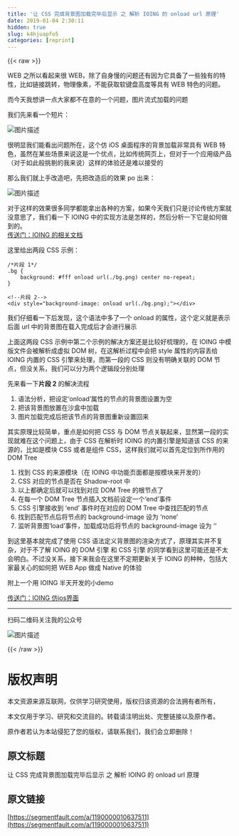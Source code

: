 ```yaml
---
title: '让 CSS 完成背景图加载完毕后显示 之 解析 IOING 的 onload url 原理' 
date: 2019-01-04 2:30:11
hidden: true
slug: k4hjuapfo5
categories: [reprint]
---
```


{{< raw >}}

                    
<p>WEB 之所以看起来很 WEB，除了自身慢的问题还有因为它具备了一些独有的特性，比如链接跳转，物理像素，不能获取软键盘高度等具有 WEB 特色的问题。</p>
<p>而今天我想讲一点大家都不在意的一个问题，图片流式加载的问题</p>
<p>我们先来看一个短片：</p>
<p><span class="img-wrap"><img data-src="/img/bVSMlW?w=480&amp;h=327" src="https://static.alili.tech/img/bVSMlW?w=480&amp;h=327" alt="图片描述" title="图片描述" style="cursor: pointer; display: inline;"></span></p>
<p>很明显我们能看出问题所在，这个仿 iOS 桌面程序的背景加载非常具有 WEB 特色，虽然在某些场景来说这是一个优点，比如传统网页上，但对于一个应用级产品（对于如此般挑剔的我来说）这样的体验还是难以接受的</p>
<p>那么我们就上手改造吧，先把改造后的效果 po 出来：</p>
<p><span class="img-wrap"><img data-src="/img/bVSNbR?w=480&amp;h=338" src="https://static.alili.tech/img/bVSNbR?w=480&amp;h=338" alt="图片描述" title="图片描述" style="cursor: pointer; display: inline;"></span></p>
<p>对于这样的效果很多同学都能拿出各种的方案，如果今天我们只是讨论传统方案就没意思了，我们看一下 IOING 中的实现方法是怎样的，然后分析一下它是如何做到的。<br><a href="http://ioing.com/#docs-css-background-onload" rel="nofollow noreferrer" target="_blank">传送门：IOING 的相关文档</a></p>
<p>这里给出两段 CSS 示例：</p>
<div class="widget-codetool" style="display:none;">
      <div class="widget-codetool--inner">
      <span class="selectCode code-tool" data-toggle="tooltip" data-placement="top" title="" data-original-title="全选"></span>
      <span type="button" class="copyCode code-tool" data-toggle="tooltip" data-placement="top" data-clipboard-text="/*片段 1*/
.bg {
    background: #fff onload url(./bg.png) center no-repeat;
}" title="" data-original-title="复制"></span>
      <span type="button" class="saveToNote code-tool" data-toggle="tooltip" data-placement="top" title="" data-original-title="放进笔记"></span>
      </div>
      </div><pre class="css hljs"><code class="css"><span class="hljs-comment">/*片段 1*/</span>
<span class="hljs-selector-class">.bg</span> {
    <span class="hljs-attribute">background</span>: <span class="hljs-number">#fff</span> onload <span class="hljs-built_in">url</span>(./bg.png) center no-repeat;
}</code></pre>
<div class="widget-codetool" style="display:none;">
      <div class="widget-codetool--inner">
      <span class="selectCode code-tool" data-toggle="tooltip" data-placement="top" title="" data-original-title="全选"></span>
      <span type="button" class="copyCode code-tool" data-toggle="tooltip" data-placement="top" data-clipboard-text="<!--片段 2-->
<div style=&quot;background-image: onload url(./bg.png);&quot;></div>" title="" data-original-title="复制"></span>
      <span type="button" class="saveToNote code-tool" data-toggle="tooltip" data-placement="top" title="" data-original-title="放进笔记"></span>
      </div>
      </div><pre class="xml hljs"><code class="html"><span class="hljs-comment">&lt;!--片段 2--&gt;</span>
<span class="hljs-tag">&lt;<span class="hljs-name">div</span> <span class="hljs-attr">style</span>=<span class="hljs-string">"background-image: onload url(./bg.png);"</span>&gt;</span><span class="hljs-tag">&lt;/<span class="hljs-name">div</span>&gt;</span></code></pre>
<p>我们仔细看一下后发现，这个语法中多了一个 onload 的属性，这个定义就是表示后面 url 中的背景图在载入完成后才会进行展示</p>
<p>上面这两段 CSS 示例中第二个示例的解决方案还是比较好梳理的，在 IOING 中模版文件会被解析成虚拟 DOM 树，在这解析过程中会把 style 属性的内容丢给 IOING 内置的 CSS 引擎来处理，而第一段的 CSS 则没有明确关联的 DOM 节点，但没关系，我们可以分为两个逻辑段分别处理</p>
<p>先来看一下<strong>片段 2</strong> 的解决流程</p>
<ol>
<li>语法分析，把设定‘onload’属性的节点的背景图设置为空</li>
<li>把该背景图放置在沙盒中加载</li>
<li>图片加载完成后把该节点的背景图重新设置回来</li>
</ol>
<p>其实原理比较简单，重点是如何把 CSS 与 DOM 节点关联起来，显然第一段的实现就难在这个问题上，由于 CSS 在解析时 IOING 的内置引擎是知道该 CSS 的来源的，比如是模块 CSS 或者是组件 CSS，这样我们就可以首先定位到所作用的 DOM Tree</p>
<ol>
<li>找到 CSS 的来源模块（在 IOING 中功能页面都是按模块来开发的）</li>
<li>CSS 对应的节点是否在 Shadow-root 中</li>
<li>以上都确定后就可以找到对应 DOM Tree 的根节点了</li>
<li>在每一个 DOM Tree 节点插入文档前设定一个‘end’事件</li>
<li>CSS 引擎接收到 ‘end’ 事件时在对应的 DOM Tree 中查找匹配的节点</li>
<li>找到匹配节点后将节点的 background-image 设为 ‘none’</li>
<li>监听背景图‘load’事件，加载成功后将节点的 background-image 设为 ‘’</li>
</ol>
<p>到这里基本就完成了使用 CSS 语法定义背景图的渲染方式了，原理其实并不复杂，对于不了解 IOING 的 DOM 引擎 和 CSS 引擎 的同学看到这里可能还是不太会明白。不过没关系，接下来我会在这里不定期更新关于 IOING 的种种，包括大家最关心的如何把 WEB App 做成 Native 的体验</p>
<p>附上一个用 IOING 半天开发的小demo</p>
<p><a href="http://ioing.com/#!demo/app-ios!/" rel="nofollow noreferrer" target="_blank">传送门：IOING 仿ios界面</a></p>
<hr>
<p>扫码二维码关注我的公众号</p>
<p><span class="img-wrap"><img data-src="/img/bVSN8m?w=430&amp;h=430" src="https://static.alili.tech/img/bVSN8m?w=430&amp;h=430" alt="图片描述" title="图片描述" style="cursor: pointer; display: inline;"></span></p>

                
{{< /raw >}}

# 版权声明
本文资源来源互联网，仅供学习研究使用，版权归该资源的合法拥有者所有，

本文仅用于学习、研究和交流目的。转载请注明出处、完整链接以及原作者。

原作者若认为本站侵犯了您的版权，请联系我们，我们会立即删除！

## 原文标题
让 CSS 完成背景图加载完毕后显示 之 解析 IOING 的 onload url 原理

## 原文链接
[https://segmentfault.com/a/1190000010637511](https://segmentfault.com/a/1190000010637511)

